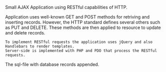 Small AJAX Application using RESTful capabilities of HTTP.

Application uses well-known GET and POST methods for retriving and inserting records. 
However, the HTTP standard defines several others such as PUT and DELETE. These methods are then applied to resource to update and delete records.

    To implement RESTful requests the application uses jQuery and also Handlebars to render templates.
    Server-side is implemented with PHP and PDO that process the RESTful requests.

The sql-file with database records appended.